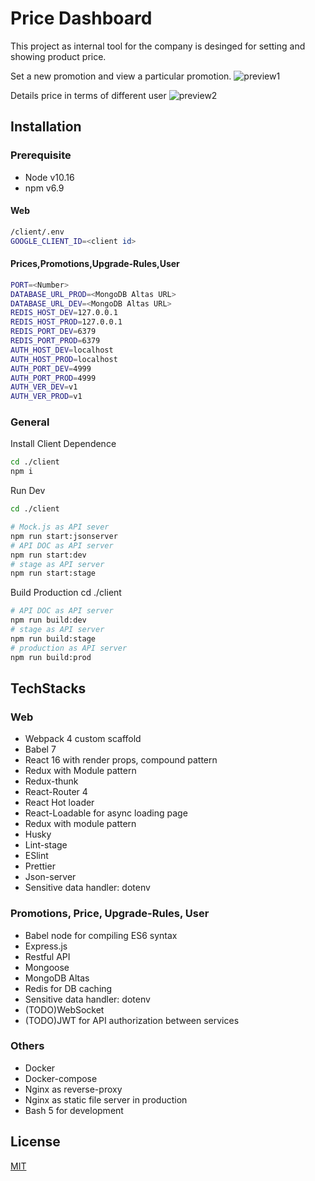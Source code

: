 # Price Dashboard

This project as internal tool for the company is desinged for setting and showing product price.

Set a new promotion and view a particular promotion.
![preview1](https://i.imgur.com/6rcwR3Y.png)

Details price in terms of different user
![preview2](https://i.imgur.com/MmvQmTv.png)

## Installation

### Prerequisite

- Node v10.16
- npm v6.9

#### Web

```bash
/client/.env
GOOGLE_CLIENT_ID=<client id>
```

#### Prices,Promotions,Upgrade-Rules,User

```bash
PORT=<Number>
DATABASE_URL_PROD=<MongoDB Altas URL>
DATABASE_URL_DEV=<MongoDB Altas URL>
REDIS_HOST_DEV=127.0.0.1
REDIS_HOST_PROD=127.0.0.1
REDIS_PORT_DEV=6379
REDIS_PORT_PROD=6379
AUTH_HOST_DEV=localhost
AUTH_HOST_PROD=localhost
AUTH_PORT_DEV=4999
AUTH_PORT_PROD=4999
AUTH_VER_DEV=v1
AUTH_VER_PROD=v1
```

### General

Install Client Dependence

```bash
cd ./client
npm i
```

Run Dev

```bash
cd ./client

# Mock.js as API sever
npm run start:jsonserver
# API DOC as API server
npm run start:dev
# stage as API server
npm run start:stage

```

Build Production
cd ./client

```bash
# API DOC as API server
npm run build:dev
# stage as API server
npm run build:stage
# production as API server
npm run build:prod
```

## TechStacks

### Web

- Webpack 4 custom scaffold
- Babel 7
- React 16 with render props, compound pattern
- Redux with Module pattern
- Redux-thunk
- React-Router 4
- React Hot loader
- React-Loadable for async loading page
- Redux with module pattern
- Husky
- Lint-stage
- ESlint
- Prettier
- Json-server
- Sensitive data handler: dotenv

### Promotions, Price, Upgrade-Rules, User

- Babel node for compiling ES6 syntax
- Express.js
- Restful API
- Mongoose
- MongoDB Altas
- Redis for DB caching
- Sensitive data handler: dotenv
- (TODO)WebSocket
- (TODO)JWT for API authorization between services

### Others

- Docker
- Docker-compose
- Nginx as reverse-proxy
- Nginx as static file server in production
- Bash 5 for development

## License

[MIT](https://choosealicense.com/licenses/mit/)
